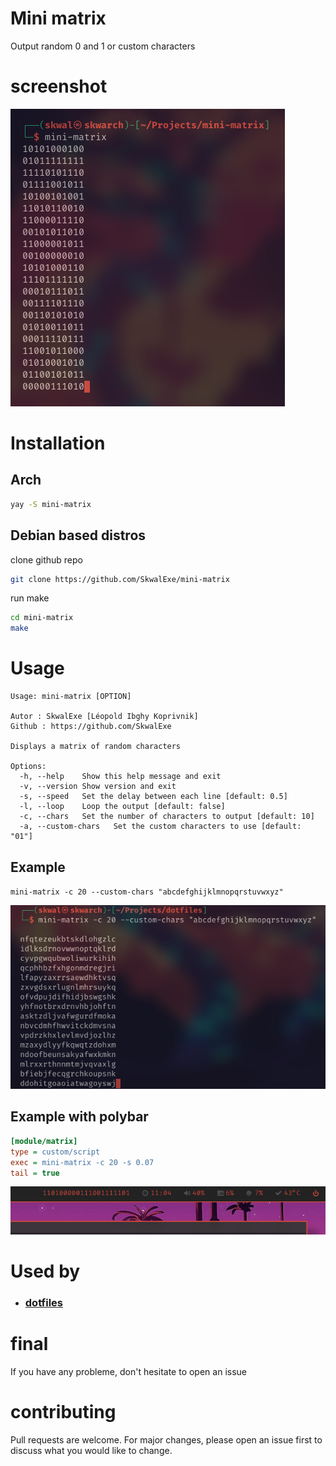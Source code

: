 # Mini matrix
Output random 0 and 1 or custom characters 
# screenshot
![](/images/screenshot.png)
# Installation
## Arch
```bash
yay -S mini-matrix
```
## Debian based distros 
clone github repo
```bash
git clone https://github.com/SkwalExe/mini-matrix
```
run make
```bash
cd mini-matrix
make
```
# Usage 
```
Usage: mini-matrix [OPTION]

Autor : SkwalExe [Léopold Ibghy Koprivnik]
Github : https://github.com/SkwalExe

Displays a matrix of random characters

Options:
  -h, --help    Show this help message and exit
  -v, --version Show version and exit
  -s, --speed   Set the delay between each line [default: 0.5]
  -l, --loop    Loop the output [default: false]
  -c, --chars   Set the number of characters to output [default: 10]
  -a, --custom-chars   Set the custom characters to use [default: "01"]
```

## Example
`mini-matrix -c 20 --custom-chars "abcdefghijklmnopqrstuvwxyz"`

![](/images/screenshot2.png)

## Example with polybar  

```ini
[module/matrix]
type = custom/script
exec = mini-matrix -c 20 -s 0.07
tail = true
```
![](/images/screenshot.gif)
# Used by 
- ### [dotfiles](https://github.com/SkwalExe/dotfiles)
# final
If you have any probleme, don't hesitate to open an issue
# contributing
Pull requests are welcome. For major changes, please open an issue first to discuss what you would like to change.
